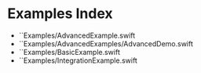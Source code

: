 # Examples Index

- ``Examples/AdvancedExample.swift
- ``Examples/AdvancedExamples/AdvancedDemo.swift
- ``Examples/BasicExample.swift
- ``Examples/IntegrationExample.swift
